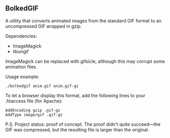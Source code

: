 ## BolkedGIF

A utility that converts animated images from the standard GIF format to an uncompressed GIF wrapped in gzip.

Dependencies:
- ImageMagick
- libungif

ImageMagick can be replaced with gifsicle, although this may corrupt some animation files.

Usage example:
```
./bolkedgif anim.gif anim.gif-gz
```

To let a browser display this format, add the following lines to your .htaccess file (for Apache):
```
AddEncoding gzip .gif-gz
AddType image/gif .gif-gz
```
P.S. Project status: proof of concept. The proof didn't quite succeed—the GIF was compressed, but the resulting file is larger than the original.
